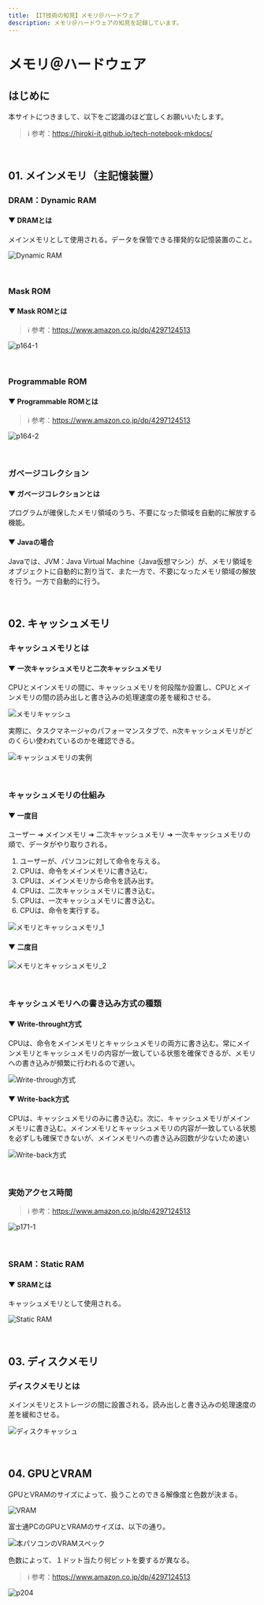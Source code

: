 ```yaml
---
title: 【IT技術の知見】メモリ＠ハードウェア
description: メモリ＠ハードウェアの知見を記録しています。
---
```


# メモリ＠ハードウェア

## はじめに

本サイトにつきまして、以下をご認識のほど宜しくお願いいたします。

> ℹ️ 参考：https://hiroki-it.github.io/tech-notebook-mkdocs/

<br>


## 01. メインメモリ（主記憶装置）

### DRAM：Dynamic RAM

#### ▼ DRAMとは

メインメモリとして使用される。データを保管できる揮発的な記憶装置のこと。

![Dynamic RAM](https://raw.githubusercontent.com/hiroki-it/tech-notebook/master/images/Dynamic_RAM.jpg)


<br>

### Mask ROM

#### ▼ Mask ROMとは

> ℹ️ 参考：https://www.amazon.co.jp/dp/4297124513

![p164-1](https://raw.githubusercontent.com/hiroki-it/tech-notebook/master/images/p164-1.png)

<br>

### Programmable ROM

#### ▼ Programmable ROMとは

> ℹ️ 参考：https://www.amazon.co.jp/dp/4297124513

![p164-2](https://raw.githubusercontent.com/hiroki-it/tech-notebook/master/images/p164-2.png)

<br>

### ガベージコレクション

#### ▼ ガベージコレクションとは

プログラムが確保したメモリ領域のうち、不要になった領域を自動的に解放する機能。

#### ▼ Javaの場合

Javaでは、JVM：Java Virtual Machine（Java仮想マシン）が、メモリ領域をオブジェクトに自動的に割り当て、また一方で、不要になったメモリ領域の解放を行う。一方で自動的に行う。

<br>

## 02. キャッシュメモリ

### キャッシュメモリとは

#### ▼ 一次キャッシュメモリと二次キャッシュメモリ

CPUとメインメモリの間に、キャッシュメモリを何段階か設置し、CPUとメインメモリの間の読み出しと書き込みの処理速度の差を緩和させる。

![メモリキャッシュ](https://raw.githubusercontent.com/hiroki-it/tech-notebook/master/images/メモリキャッシュ.gif)

実際に、タスクマネージャのパフォーマンスタブで、n次キャッシュメモリがどのくらい使われているのかを確認できる。

![キャッシュメモリの実例](https://raw.githubusercontent.com/hiroki-it/tech-notebook/master/images/キャッシュメモリの実例.png)

<br>

### キャッシュメモリの仕組み

#### ▼ 一度目

ユーザー ➔ メインメモリ ➔ 二次キャッシュメモリ ➔ 一次キャッシュメモリの順で、データがやり取りされる。

1. ユーザーが、パソコンに対して命令を与える。
2. CPUは、命令をメインメモリに書き込む。
3. CPUは、メインメモリから命令を読み出す。
4. CPUは、二次キャッシュメモリに書き込む。
5. CPUは、一次キャッシュメモリに書き込む。
6. CPUは、命令を実行する。

![メモリとキャッシュメモリ_1](https://raw.githubusercontent.com/hiroki-it/tech-notebook/master/images/メモリとキャッシュメモリ_1.jpg)

#### ▼ 二度目

![メモリとキャッシュメモリ_2](https://raw.githubusercontent.com/hiroki-it/tech-notebook/master/images/メモリとキャッシュメモリ_2.jpg)

<br>

### キャッシュメモリへの書き込み方式の種類

#### ▼ Write-throught方式

CPUは、命令をメインメモリとキャッシュメモリの両方に書き込む。常にメインメモリとキャッシュメモリの内容が一致している状態を確保できるが、メモリへの書き込みが頻繁に行われるので遅い。

![Write-through方式](https://raw.githubusercontent.com/hiroki-it/tech-notebook/master/images/Write-through方式.jpg)

#### ▼ Write-back方式

CPUは、キャッシュメモリのみに書き込む。次に、キャッシュメモリがメインメモリに書き込む。メインメモリとキャッシュメモリの内容が一致している状態を必ずしも確保できないが、メインメモリへの書き込み回数が少ないため速い

![Write-back方式](https://raw.githubusercontent.com/hiroki-it/tech-notebook/master/images/Write-back方式.jpg)

<br>

### 実効アクセス時間

> ℹ️ 参考：https://www.amazon.co.jp/dp/4297124513

![p171-1](https://raw.githubusercontent.com/hiroki-it/tech-notebook/master/images/p171-1.png)

<br>

### SRAM：Static RAM

#### ▼ SRAMとは

キャッシュメモリとして使用される。

![Static RAM](https://raw.githubusercontent.com/hiroki-it/tech-notebook/master/images/Static_RAM.jpg)

<br>

## 03. ディスクメモリ

### ディスクメモリとは

メインメモリとストレージの間に設置される。読み出しと書き込みの処理速度の差を緩和させる。

![ディスクキャッシュ](https://raw.githubusercontent.com/hiroki-it/tech-notebook/master/images/ディスクキャッシュ.gif)

<br>

## 04. GPUとVRAM

GPUとVRAMのサイズによって、扱うことのできる解像度と色数が決まる。

![VRAM](https://raw.githubusercontent.com/hiroki-it/tech-notebook/master/images/VRAM.jpg)

富士通PCのGPUとVRAMのサイズは、以下の通り。

![本パソコンのVRAMスペック](https://raw.githubusercontent.com/hiroki-it/tech-notebook/master/images/本パソコンのVRAMスペック.jpg)

色数によって、１ドット当たり何ビットを要するが異なる。

> ℹ️ 参考：https://www.amazon.co.jp/dp/4297124513

![p204](https://raw.githubusercontent.com/hiroki-it/tech-notebook/master/images/p204.jpg)

<br>
